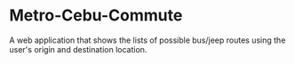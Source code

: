 # Metro-Cebu-Commute
A web application that shows the lists of possible bus/jeep routes using the user's origin and destination location.
